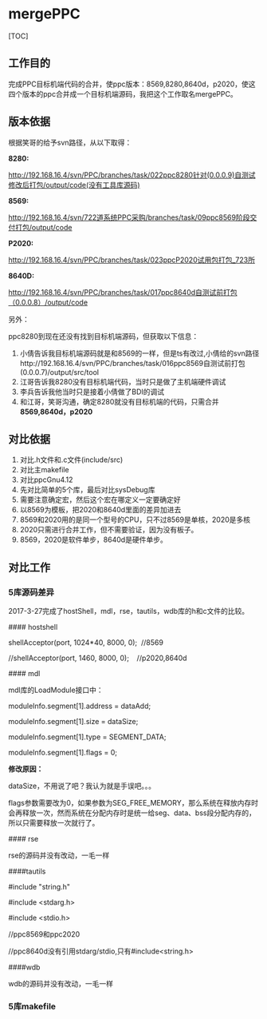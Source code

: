 # mergePPC

[TOC]

## 工作目的

完成PPC目标机端代码的合并，使ppc版本：8569,8280,8640d，p2020，使这四个版本的ppc合并成一个目标机端源码，我把这个工作取名mergePPC。

## 版本依据

根据笑哥的给予svn路径，从以下取得：

**8280:**

http://192.168.16.4/svn/PPC/branches/task/022ppc8280针对(0.0.0.9)自测试修改后打包/output/code(没有工具库源码)

**8569:**

http://192.168.16.4/svn/722道系统PPC采购/branches/task/09ppc8569阶段交付打包/output/code

**P2020:**

http://192.168.16.4/svn/PPC/branches/task/023ppcP2020试用包打包_723所

**8640D:**

http://192.168.16.4/svn/PPC/branches/task/017ppc8640d自测试前打包（0.0.0.8）/output/code

另外：

ppc8280到现在还没有找到目标机端源码，但获取以下信息：

1. 小倩告诉我目标机端源码就是和8569的一样，但是ts有改过,小倩给的svn路径http://192.168.16.4/svn/PPC/branches/task/016ppc8569自测试前打包(0.0.0.7)/output/src/tool
2. 江哥告诉我8280没有目标机端代码，当时只是做了主机端硬件调试
3. 李兵告诉我他当时只是接着小倩做了BDI的调试
4. 和江哥，笑哥沟通，确定8280就没有目标机端的代码，只需合并**8569,8640d，p2020**

## 对比依据

1. 对比.h文件和.c文件(include/src)
2. 对比主makefile
3. 对比ppcGnu4.12
4. 先对比简单的5个库，最后对比sysDebug库
5. 需要注意确定宏，然后这个宏在哪定义一定要确定好
6. 以8569为模板，把2020和8640d里面的差异加进去
7. 8569和2020用的是同一个型号的CPU，只不过8569是单核，2020是多核
8. 2020只需进行合并工作，但不需要验证，因为没有板子。
9. 8569，2020是软件单步，8640d是硬件单步。

## 对比工作

### 5库源码差异

2017-3-27完成了hostShell，mdl，rse，tautils，wdb库的h和c文件的比较。

#### hostshell

shellAcceptor(port, 1024*40, 8000, 0);  //8569

//shellAcceptor(port, 1460, 8000, 0);    //p2020,8640d

#### mdl

mdl库的LoadModule接口中：

moduleInfo.segment[1].address = dataAdd;

moduleInfo.segment[1].size = dataSize;

moduleInfo.segment[1].type = SEGMENT_DATA;

moduleInfo.segment[1].flags = 0;

**修改原因：**

dataSize，不用说了吧？我认为就是手误吧。。。

flags参数需要改为0，如果参数为SEG_FREE_MEMORY，那么系统在释放内存时会再释放一次，然而系统在分配内存时是统一给seg、data、bss段分配内存的，所以只需要释放一次就行了。

#### rse

rse的源码并没有改动，一毛一样

####tautils

\#include "string.h"

\#include <stdarg.h>

\#include <stdio.h>

//ppc8569和ppc2020

//ppc8640d没有引用stdarg/stdio,只有#include<string.h>

####wdb

wdb的源码并没有改动，一毛一样

### 5库makefile





